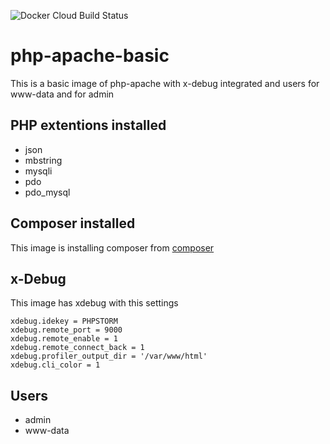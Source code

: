 ![Docker Cloud Build Status](https://img.shields.io/docker/cloud/build/adgaray/php-apache-basic?logo=docker)

# php-apache-basic
This is a basic image of php-apache with x-debug integrated and users for www-data and for admin

## PHP extentions installed
* json
* mbstring
* mysqli
* pdo
* pdo_mysql

## Composer installed
This image is installing composer from [composer](https://getcomposer.org/installer)

## x-Debug
This image has xdebug with this settings
```console
xdebug.idekey = PHPSTORM
xdebug.remote_port = 9000
xdebug.remote_enable = 1
xdebug.remote_connect_back = 1
xdebug.profiler_output_dir = '/var/www/html'
xdebug.cli_color = 1
```

## Users
* admin
* www-data
